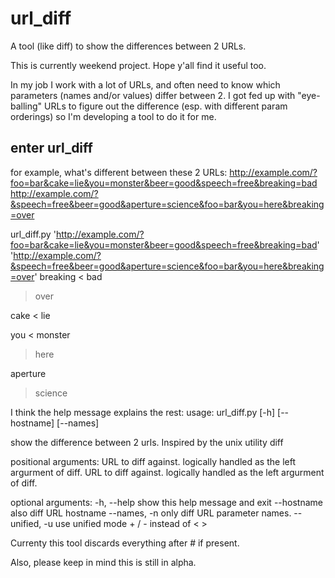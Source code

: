 url_diff
========

A tool (like diff) to show the differences between 2 URLs.

This is currently weekend project. Hope y'all find it useful too.

In my job I work with a lot of URLs, and often need to know which parameters (names and/or values) differ between 2.  I got fed up with "eye-balling" URLs to figure out the difference (esp. with different param orderings) so I'm developing a tool to do it for me.

enter url_diff
--------------

for example, what's different between these 2 URLs:
http://example.com/?foo=bar&cake=lie&you=monster&beer=good&speech=free&breaking=bad
http://example.com/?&speech=free&beer=good&aperture=science&foo=bar&you=here&breaking=over


url_diff.py 'http://example.com/?foo=bar&cake=lie&you=monster&beer=good&speech=free&breaking=bad' 'http://example.com/?&speech=free&beer=good&aperture=science&foo=bar&you=here&breaking=over'
breaking
< bad
> over

cake
< lie

you
< monster
> here

aperture
> science

I think the help message explains the rest:
usage: url_diff.py [-h] [--hostname] [--names] <left URL> <right URL>

show the difference between 2 urls. Inspired by the unix utility diff

positional arguments:
  <left URL>   URL to diff against. logically handled as the left argurment of diff.
  <right URL>  URL to diff against. logically handled as the left argurment of diff.

optional arguments:
  -h, --help     show this help message and exit
  --hostname     also diff URL hostname
  --names, -n    only diff URL parameter names.
  --unified, -u  use unified mode + / - instead of < >

Currenty this tool discards everything after # if present.

Also, please keep in mind this is still in alpha.
